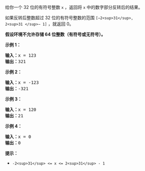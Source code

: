 给你一个 32 位的有符号整数 `x` ，返回将 `x` 中的数字部分反转后的结果。

如果反转后整数超过 32 位的有符号整数的范围 `[−2<sup>31</sup>,  2<sup>31 </sup>− 1]` ，就返回 0。

**假设环境不允许存储 64 位整数（有符号或无符号）。**

**示例 1：**

<pre><strong>输入：</strong>x = 123
<strong>输出：</strong>321
</pre>

**示例 2：**

<pre><strong>输入：</strong>x = -123
<strong>输出：</strong>-321
</pre>

**示例 3：**

<pre><strong>输入：</strong>x = 120
<strong>输出：</strong>21
</pre>

**示例 4：**

<pre><strong>输入：</strong>x = 0
<strong>输出：</strong>0
</pre>

**提示：**

* `-2<sup>31</sup> <= x <= 2<sup>31</sup> - 1`
